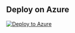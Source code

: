 ## Deploy on Azure  
 [![Deploy to Azure](http://azuredeploy.net/deploybutton.png)](https://azuredeploy.net/)  